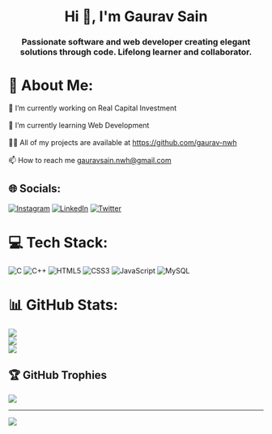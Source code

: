 <h1 align="center">Hi 👋, I'm Gaurav Sain</h1>
<h3 align="center">Passionate software and web developer creating elegant solutions through code. Lifelong learner and collaborator.</h3>

# 💫 About Me:
🔭 I’m currently working on Real Capital Investment<br><br>🌱 I’m currently learning Web Development<br><br>👨‍💻 All of my projects are available at https://github.com/gaurav-nwh<br><br>📫 How to reach me gauravsain.nwh@gmail.com


## 🌐 Socials:
[![Instagram](https://img.shields.io/badge/Instagram-%23E4405F.svg?logo=Instagram&logoColor=white)](https://instagram.com/gaurav_nwh) [![LinkedIn](https://img.shields.io/badge/LinkedIn-%230077B5.svg?logo=linkedin&logoColor=white)](https://linkedin.com/in/www.linkedin.com/in/gaurav-nwh) [![Twitter](https://img.shields.io/badge/Twitter-%231DA1F2.svg?logo=Twitter&logoColor=white)](https://twitter.com/https://twitter.com/Gauravsain09) 

# 💻 Tech Stack:
![C](https://img.shields.io/badge/c-%2300599C.svg?style=for-the-badge&logo=c&logoColor=white) ![C++](https://img.shields.io/badge/c++-%2300599C.svg?style=for-the-badge&logo=c%2B%2B&logoColor=white) ![HTML5](https://img.shields.io/badge/html5-%23E34F26.svg?style=for-the-badge&logo=html5&logoColor=white) ![CSS3](https://img.shields.io/badge/css3-%231572B6.svg?style=for-the-badge&logo=css3&logoColor=white) ![JavaScript](https://img.shields.io/badge/javascript-%23323330.svg?style=for-the-badge&logo=javascript&logoColor=%23F7DF1E) ![MySQL](https://img.shields.io/badge/mysql-%2300f.svg?style=for-the-badge&logo=mysql&logoColor=white)
# 📊 GitHub Stats:
![](https://github-readme-stats.vercel.app/api?username=gaurav-nwh&theme=dark&hide_border=false&include_all_commits=false&count_private=false)<br/>
![](https://github-readme-streak-stats.herokuapp.com/?user=gaurav-nwh&theme=dark&hide_border=false)<br/>
![](https://github-readme-stats.vercel.app/api/top-langs/?username=gaurav-nwh&theme=dark&hide_border=false&include_all_commits=false&count_private=false&layout=compact)

## 🏆 GitHub Trophies
![](https://github-profile-trophy.vercel.app/?username=gaurav-nwh&theme=radical&no-frame=false&no-bg=true&margin-w=4)

---
[![](https://visitcount.itsvg.in/api?id=gaurav-nwh&icon=0&color=0)](https://visitcount.itsvg.in)

<!-- Proudly created with GPRM ( https://gprm.itsvg.in ) -->
